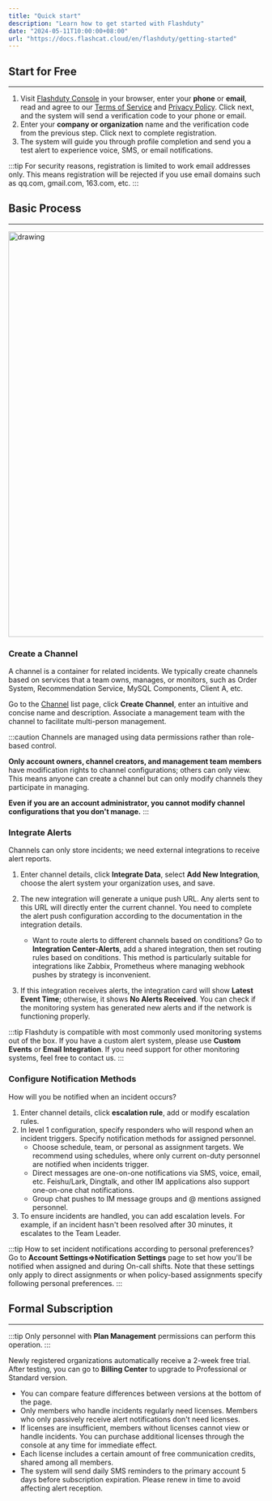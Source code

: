 ```yaml
---
title: "Quick start"
description: "Learn how to get started with Flashduty"
date: "2024-05-11T10:00:00+08:00"
url: "https://docs.flashcat.cloud/en/flashduty/getting-started"
---
```

<!--
## Demo Video
---

<Video src="https://download.flashcat.cloud/%e6%95%b4%e4%bd%93%e6%bc%94%e7%a4%ba.mp4"></Video>

-->

## Start for Free
---

1. Visit [Flashduty Console](https://console.flashcat.cloud/) in your browser, enter your **phone** or **email**, read and agree to our [Terms of Service](https://docs.flashcat.cloud/en/flashduty/user-aggrement?nav=01JCQ7A4N4WRWNXW8EWEHXCMF5) and [Privacy Policy](https://docs.flashcat.cloud/en/flashduty/privacy-policy?nav=01JCQ7A4N4WRWNXW8EWEHXCMF5). Click next, and the system will send a verification code to your phone or email.
2. Enter your **company or organization** name and the verification code from the previous step. Click next to complete registration.
3. The system will guide you through profile completion and send you a test alert to experience voice, SMS, or email notifications.

:::tip
For security reasons, registration is limited to work email addresses only. This means registration will be rejected if you use email domains such as qq.com, gmail.com, 163.com, etc.
:::


## Basic Process
---

<img src="https://download.flashcat.cloud/flashduty/doc/en/fd/getting-1.png" alt="drawing" width="800"/>

### Create a Channel

A channel is a container for related incidents. We typically create channels based on services that a team owns, manages, or monitors, such as Order System, Recommendation Service, MySQL Components, Client A, etc.

Go to the [Channel](https://console.flashcat.cloud/channel) list page, click **Create Channel**, enter an intuitive and concise name and description. Associate a management team with the channel to facilitate multi-person management.

:::caution
Channels are managed using data permissions rather than role-based control.

**Only account owners, channel creators, and management team members** have modification rights to channel configurations; others can only view. This means anyone can create a channel but can only modify channels they participate in managing.

**Even if you are an account administrator, you cannot modify channel configurations that you don't manage.**
:::


### Integrate Alerts

Channels can only store incidents; we need external integrations to receive alert reports.

1. Enter channel details, click **Integrate Data**, select **Add New Integration**, choose the alert system your organization uses, and save.
2. The new integration will generate a unique push URL. Any alerts sent to this URL will directly enter the current channel. You need to complete the alert push configuration according to the documentation in the integration details.
    
    - Want to route alerts to different channels based on conditions? Go to **Integration Center-Alerts**, add a shared integration, then set routing rules based on conditions. This method is particularly suitable for integrations like Zabbix, Prometheus where managing webhook pushes by strategy is inconvenient.
    
3. If this integration receives alerts, the integration card will show **Latest Event Time**; otherwise, it shows **No Alerts Received**. You can check if the monitoring system has generated new alerts and if the network is functioning properly.


:::tip
Flashduty is compatible with most commonly used monitoring systems out of the box. If you have a custom alert system, please use **Custom Events** or **Email Integration**. If you need support for other monitoring systems, feel free to contact us.
:::

### Configure Notification Methods

How will you be notified when an incident occurs?

1. Enter channel details, click **escalation rule**, add or modify escalation rules.
2. In level 1 configuration, specify responders who will respond when an incident triggers. Specify notification methods for assigned personnel.
    - Choose schedule, team, or personal as assignment targets. We recommend using schedules, where only current on-duty personnel are notified when incidents trigger.
    - Direct messages are one-on-one notifications via SMS, voice, email, etc. Feishu/Lark, Dingtalk, and other IM applications also support one-on-one chat notifications.
    - Group chat pushes to IM message groups and @ mentions assigned personnel.
4. To ensure incidents are handled, you can add escalation levels. For example, if an incident hasn't been resolved after 30 minutes, it escalates to the Team Leader.

:::tip
How to set incident notifications according to personal preferences?
Go to **Account Settings=>Notification Settings** page to set how you'll be notified when assigned and during On-call shifts. Note that these settings only apply to direct assignments or when policy-based assignments specify following personal preferences.
:::

## Formal Subscription
---

:::tip
Only personnel with **Plan Management** permissions can perform this operation.
:::

Newly registered organizations automatically receive a 2-week free trial. After testing, you can go to **Billing Center** to upgrade to Professional or Standard version.

- You can compare feature differences between versions at the bottom of the page.
- Only members who handle incidents regularly need licenses. Members who only passively receive alert notifications don't need licenses.
- If licenses are insufficient, members without licenses cannot view or handle incidents. You can purchase additional licenses through the console at any time for immediate effect.
- Each license includes a certain amount of free communication credits, shared among all members.
- The system will send daily SMS reminders to the primary account 5 days before subscription expiration. Please renew in time to avoid affecting alert reception.